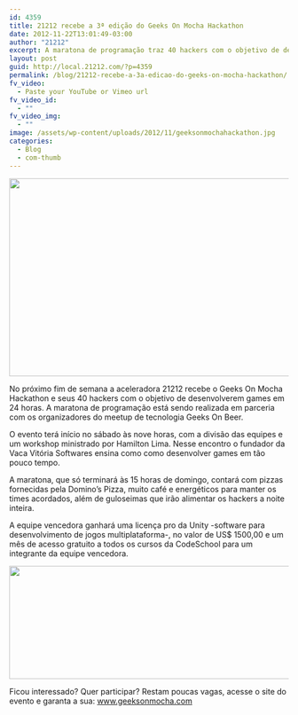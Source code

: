 ```yaml
---
id: 4359
title: 21212 recebe a 3ª edição do Geeks On Mocha Hackathon
date: 2012-11-22T13:01:49-03:00
author: "21212"
excerpt: A maratona de programação traz 40 hackers com o objetivo de desenvolver games em 24 horas.
layout: post
guid: http://local.21212.com/?p=4359
permalink: /blog/21212-recebe-a-3a-edicao-do-geeks-on-mocha-hackathon/
fv_video:
  - Paste your YouTube or Vimeo url
fv_video_id:
  - ""
fv_video_img:
  - ""
image: /assets/wp-content/uploads/2012/11/geeksonmochahackathon.jpg
categories:
  - Blog
  - com-thumb
---
```

<img src="{{ site.url }}/assets/wp-content/uploads/2012/11/hackathon-01.jpg" alt="" title="Hackathon &quot;Games&quot;" width="540" height="357" class="aligncenter size-full wp-image-4361" srcset="{{ site.url }}/assets/wp-content/uploads/2012/11/hackathon-01.jpg 540w, {{ site.url }}/assets/wp-content/uploads/2012/11/hackathon-01-300x198.jpg 300w" sizes="(max-width: 540px) 100vw, 540px" />

No próximo fim de semana a aceleradora 21212 recebe o Geeks On Mocha Hackathon e seus 40 hackers com o objetivo de desenvolverem games em 24 horas. A maratona de programação está sendo realizada em parceria com os organizadores do meetup de tecnologia Geeks On Beer.

O evento terá início no sábado às nove horas, com a divisão das equipes e um workshop ministrado por Hamilton Lima. Nesse encontro o fundador da Vaca Vitória Softwares ensina como como desenvolver games em tão pouco tempo.

A maratona, que só terminará às 15 horas de domingo, contará com pizzas fornecidas pela Domino’s Pizza, muito café e energéticos para manter os times acordados, além de guloseimas que irão alimentar os hackers a noite inteira.

A equipe vencedora ganhará uma licença pro da Unity -software para desenvolvimento de jogos multiplataforma-, no valor de US$ 1500,00 e um mês de acesso gratuito a todos os cursos da CodeSchool para um integrante da equipe vencedora.

<img src="{{ site.url }}/assets/wp-content/uploads/2012/11/hackathon-021.jpg" alt="" title="Parceiros do Hackathon" width="540" height="204" class="aligncenter size-full wp-image-4367" srcset="{{ site.url }}/assets/wp-content/uploads/2012/11/hackathon-021.jpg 540w, {{ site.url }}/assets/wp-content/uploads/2012/11/hackathon-021-300x113.jpg 300w" sizes="(max-width: 540px) 100vw, 540px" />

Ficou interessado? Quer participar? Restam poucas vagas, acesse o site do evento e garanta a sua: www.geeksonmocha.com